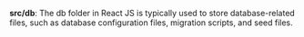 **src/db**: The db folder in React JS is typically used to store database-related files, such as database configuration files, migration scripts, and seed files.
